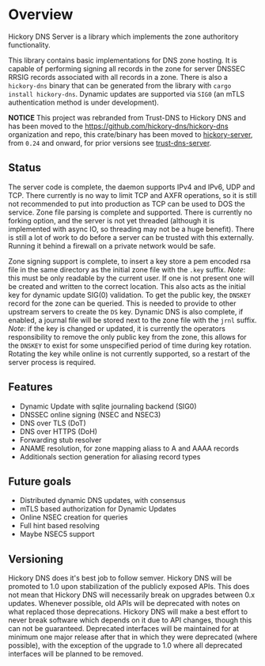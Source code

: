 # Overview

Hickory DNS Server is a library which implements the zone authoritory functionality.

This library contains basic implementations for DNS zone hosting. It is capable of performing signing all records in the zone for server DNSSEC RRSIG records associated with all records in a zone. There is also a `hickory-dns` binary that can be generated from the library with `cargo install hickory-dns`. Dynamic updates are supported via `SIG0` (an mTLS authentication method is under development).

**NOTICE** This project was rebranded from Trust-DNS to Hickory DNS and has been moved to the https://github.com/hickory-dns/hickory-dns organization and repo, this crate/binary has been moved to [hickory-server](https://crates.io/crates/hickory-server), from `0.24` and onward, for prior versions see [trust-dns-server](https://crates.io/crates/trust-dns-server).

## Status

The server code is complete, the daemon supports IPv4 and IPv6, UDP and TCP.
There currently is no way to limit TCP and AXFR operations, so it is still not
recommended to put into production as TCP can be used to DOS the service.
Zone file parsing is complete and supported. There is currently no forking
option, and the server is not yet threaded (although it is implemented with
async IO, so threading may not be a huge benefit). There is still a lot of work
to do before a server can be trusted with this externally. Running it behind a
firewall on a private network would be safe.

Zone signing support is complete, to insert a key store a pem encoded rsa file
in the same directory as the initial zone file with the `.key` suffix. _Note_:
this must be only readable by the current user. If one is not present one will
be created and written to the correct location. This also acts as the initial
key for dynamic update SIG(0) validation. To get the public key, the `DNSKEY`
record for the zone can be queried. This is needed to provide to other
upstream servers to create the `DS` key. Dynamic DNS is also complete,
if enabled, a journal file will be stored next to the zone file with the
`jrnl` suffix. _Note_: if the key is changed or updated, it is currently the
operators responsibility to remove the only public key from the zone, this
allows for the `DNSKEY` to exist for some unspecified period of time during
key rotation. Rotating the key while online is not currently supported, so
a restart of the server process is required.

## Features

- Dynamic Update with sqlite journaling backend (SIG0)
- DNSSEC online signing (NSEC and NSEC3)
- DNS over TLS (DoT)
- DNS over HTTPS (DoH)
- Forwarding stub resolver
- ANAME resolution, for zone mapping aliass to A and AAAA records
- Additionals section generation for aliasing record types

## Future goals

- Distributed dynamic DNS updates, with consensus
- mTLS based authorization for Dynamic Updates
- Online NSEC creation for queries
- Full hint based resolving
- Maybe NSEC5 support

## Versioning

Hickory DNS does it's best job to follow semver. Hickory DNS will be promoted to 1.0 upon stabilization of the publicly exposed APIs. This does not mean that Hickory DNS will necessarily break on upgrades between 0.x updates. Whenever possible, old APIs will be deprecated with notes on what replaced those deprecations. Hickory DNS will make a best effort to never break software which depends on it due to API changes, though this can not be guaranteed. Deprecated interfaces will be maintained for at minimum one major release after that in which they were deprecated (where possible), with the exception of the upgrade to 1.0 where all deprecated interfaces will be planned to be removed.
